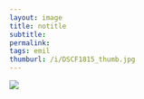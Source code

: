 ```yaml
---
layout: image
title: notitle
subtitle: 
permalink: 
tags: emil
thumburl: /i/DSCF1815_thumb.jpg
---
```

![]({{site.url}}/i/DSCF1815_thumb.jpg)